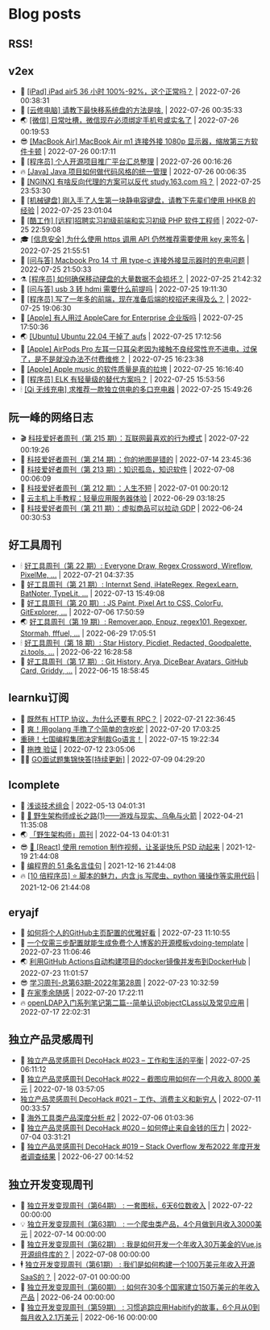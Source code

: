 # Blog posts
## RSS!



## v2ex

<!-- v2ex:START  -->
- 🫶 [[iPad] iPad air5 36 小时 100%-92%，这个正常吗？](https://www.v2ex.com/t/868688#reply0) | 2022-07-26 00:38:31 
- 🧰 [[云修电脑] 请教下最快移系统盘的方法是啥,](https://www.v2ex.com/t/868687#reply1) | 2022-07-26 00:35:33 
- 🌏 [[微信] 日常吐槽，微信现在必须绑定手机号或实名了](https://www.v2ex.com/t/868686#reply3) | 2022-07-26 00:19:53 
- 😎 [[MacBook Air] MacBook Air m1 连接外接 1080p 显示器，缩放第三方软件卡顿](https://www.v2ex.com/t/868685#reply0) | 2022-07-26 00:17:11 
- 💂 [[程序员] 个人开源项目推广平台汇总整理](https://www.v2ex.com/t/868684#reply2) | 2022-07-26 00:16:26 
- 🔥 [[Java] Java 项目如何做代码风格的统一管理](https://www.v2ex.com/t/868683#reply6) | 2022-07-26 00:06:35 
- 🦅 [[NGINX] 有啥反向代理的方案可以反代 study.163.com 吗？](https://www.v2ex.com/t/868682#reply5) | 2022-07-25 23:53:30 
- 🙉 [[机械键盘] 刚入手了人生第一块静电容键盘，请教下先辈们使用 HHKB 的经验](https://www.v2ex.com/t/868681#reply9) | 2022-07-25 23:01:04 
- 💫 [[酷工作] [远程]招聘实习初级前端和实习初级 PHP 软件工程师](https://www.v2ex.com/t/868680#reply0) | 2022-07-25 22:59:08 
- 🎓 [[信息安全] 为什么使用 https 调用 API 仍然推荐需要使用 key 来签名](https://www.v2ex.com/t/868678#reply6) | 2022-07-25 21:55:51 
- 🗽 [[问与答] Macbook Pro 14 寸 用 type-c 连接外接显示器时的充电问题](https://www.v2ex.com/t/868677#reply1) | 2022-07-25 21:50:33 
- ⚗️ [[程序员] 如何确保移动硬盘的大量数据不会损坏？](https://www.v2ex.com/t/868676#reply20) | 2022-07-25 21:42:32 
- 🦍 [[问与答] usb 3 转 hdmi 需要什么前提吗](https://www.v2ex.com/t/868675#reply5) | 2022-07-25 19:11:30 
- 🤩 [[程序员] 写了一年多的前端，现在准备后端的校招还来得及么？](https://www.v2ex.com/t/868674#reply7) | 2022-07-25 19:06:30 
- 🙉 [[Apple] 有人用过 AppleCare for Enterprise 企业版吗](https://www.v2ex.com/t/868672#reply1) | 2022-07-25 17:50:36 
- 🌏 [[Ubuntu] Ubuntu 22.04 干掉了 aufs](https://www.v2ex.com/t/868671#reply1) | 2022-07-25 17:12:56 
- 🐘 [[Apple] AirPods Pro 左耳一只耳朵老因为接触不良经常性充不进电，过保了，是不是就没办法不付费维修？](https://www.v2ex.com/t/868669#reply9) | 2022-07-25 16:23:38 
- 🧰 [[Apple] Apple music 的软件质量是真的拉垮](https://www.v2ex.com/t/868668#reply14) | 2022-07-25 16:16:40 
- 💃 [[程序员] ELK 有轻量级的替代方案吗？](https://www.v2ex.com/t/868667#reply2) | 2022-07-25 15:53:56 
- 🕯 [[Qi 无线充电] 求推荐一款独立供电的多口充电器](https://www.v2ex.com/t/868666#reply6) | 2022-07-25 15:49:26 <!-- v2ex:END -->

## 阮一峰的网络日志

<!-- ruanyf:START -->
- 🎬 [科技爱好者周刊（第 215 期）：互联网最喜欢的行为模式](http://www.ruanyifeng.com/blog/2022/07/weekly-issue-215.html) | 2022-07-22 00:19:26 
- 💄 [科技爱好者周刊（第 214 期）：你的地图是错的](http://www.ruanyifeng.com/blog/2022/07/weekly-issue-214.html) | 2022-07-14 23:45:36 
- 🐎 [科技爱好者周刊（第 213 期）：知识孤岛，知识软件](http://www.ruanyifeng.com/blog/2022/07/weekly-issue-213.html) | 2022-07-08 00:06:09 
- 🤔 [科技爱好者周刊（第 212 期）：人生不短](http://www.ruanyifeng.com/blog/2022/07/weekly-issue-212.html) | 2022-07-01 00:20:12 
- 🧠 [云主机上手教程：轻量应用服务器体验](http://www.ruanyifeng.com/blog/2022/06/cloud-server-getting-started-tutorial.html) | 2022-06-29 03:18:25 
- 🎃 [科技爱好者周刊（第 211 期）：虚拟商品可以拉动 GDP](http://www.ruanyifeng.com/blog/2022/06/weekly-issue-211.html) | 2022-06-24 00:30:53 <!-- ruanyf:END -->

## 好工具周刊

<!-- bestxtools:START -->
- 🕯 [好工具周刊（第 22 期）: Everyone Draw, Regex Cross­word, Wireflow, PixelMe, ...](https://discuss-cn.bestxtools.com/d/60/1) | 2022-07-21 04:37:35 
- 🦩 [好工具周刊（第 21 期）: Internxt Send, iHateRegex, RegexLearn, BatNoter, TypeLit, ...](https://discuss-cn.bestxtools.com/d/58/1) | 2022-07-13 15:49:08 
- 🦄 [好工具周刊（第 20 期）: JS Paint, Pixel Art to CSS, ColorFu, GitExplorer, ...](https://discuss-cn.bestxtools.com/d/57/1) | 2022-07-06 17:50:59 
- 🌏 [好工具周刊（第 19 期）: Remover.app, Enpuz, regex101, Regexper, Stormah, fffuel, ...](https://discuss-cn.bestxtools.com/d/56/1) | 2022-06-29 17:05:51 
- 🕯 [好工具周刊（第 18 期）: Star History, Picdiet, Redacted, Goodpalette, zi.tools, ...](https://discuss-cn.bestxtools.com/d/47/1) | 2022-06-22 16:28:58 
- 📝 [好工具周刊（第 17 期）: Git History, Arya, DiceBear Avatars, GitHub Card, Griddy, ...](https://discuss-cn.bestxtools.com/d/43/1) | 2022-06-15 18:58:45 <!-- bestxtools:END -->


## learnku订阅

<!-- learnku:START -->
- 🦅 [既然有 HTTP 协议，为什么还要有 RPC？](https://learnku.com/laravel/t/69972) | 2022-07-21 22:36:45 
- 🦅 [爽！用golang 手撸了个简单的贪吃蛇](https://learnku.com/articles/69912) | 2022-07-20 17:03:25 
-  [重磅！七国编程集团决定制裁Go语言！](https://learnku.com/articles/69766) | 2022-07-15 19:22:34 
- 🌈 [拖拽 验证](https://learnku.com/articles/69652) | 2022-07-12 23:05:06 
- 🧑‍🏫 [GO面试题集锦快答[持续更新]](https://learnku.com/articles/69250) | 2022-07-09 04:29:20 <!-- learnku:END -->



## lcomplete

<!-- lcomplete:START -->
- 🫶 [浅谈技术组合](http://codelc.com/post/essay/%E6%B5%85%E8%B0%88%E6%8A%80%E6%9C%AF%E7%BB%84%E5%90%88/) | 2022-05-13 04:01:31 
- 🧰 [🐒 野生架构师成长之路&lpar;1&rpar;——游戏与现实、乌龟与火箭](http://codelc.com/post/growup/s01/) | 2022-04-21 11:35:08 
- 🌏 [「野生架构师」周刊](http://codelc.com/post/essay/%E9%87%8E%E7%94%9F%E6%9E%B6%E6%9E%84%E5%B8%88%E5%91%A8%E5%88%8A%E4%BB%8B%E7%BB%8D/) | 2022-04-13 04:01:31 
- 😎 [🎄 [React] 使用 remotion 制作视频，让圣诞快乐 PSD 动起来](http://codelc.com/post/dev/js/remotion/) | 2021-12-19 21:44:08 
- 💂 [编程界的 51 条名言佳句](http://codelc.com/post/dev/thinking/quotes/) | 2021-12-16 21:44:08 
- 🔥 [[10 倍程序员] ⭐ 脚本的魅力，内含 js 写爬虫、python 骚操作等实用代码](http://codelc.com/post/dev/10x/script/) | 2021-12-06 21:44:08 <!-- lcomplete:END -->

## eryajf

<!-- eryajf:START -->
- 🫶 [如何将个人的GitHub主页配置的优雅好看](https://wiki.eryajf.net/pages/d195b4/) | 2022-07-23 11:10:55 
- 🧰 [一个仅需三步配置就能生成免费个人博客的开源模板vdoing-template](https://wiki.eryajf.net/pages/48e307/) | 2022-07-23 11:06:46 
- 🌏 [利用GitHub Actions自动构建项目的docker镜像并发布到DockerHub](https://wiki.eryajf.net/pages/5baf0a/) | 2022-07-23 11:01:57 
- 😎 [学习周刊-总第63期-2022年第28周](https://wiki.eryajf.net/pages/d2ea2c/) | 2022-07-23 10:32:59 
- 💂 [在家季余随感](https://wiki.eryajf.net/pages/e36842/) | 2022-07-20 17:22:11 
- 🔥 [openLDAP入门系列笔记第二篇--简单认识objectCLass以及常见应用](https://wiki.eryajf.net/pages/ea10fa/) | 2022-07-17 22:02:31 <!-- eryajf:END -->



## 独立产品灵感周刊

<!-- DecoHack:START -->
- 🦣 [独立产品灵感周刊 DecoHack #023 – 工作和生活的平衡](https://www.decohack.com/Post/802) | 2022-07-25 06:11:12 
- 🤡 [独立产品灵感周刊 DecoHack #022 – 截图应用如何在一个月收入 8000 美元](https://www.decohack.com/Post/774) | 2022-07-18 03:57:05 
-  [独立产品灵感周刊 DecoHack #021 – 工作、消费主义和新穷人](https://www.decohack.com/Post/753) | 2022-07-11 00:33:57 
- 🐲 [海外工具类产品深度分析 #2](https://www.decohack.com/Post/746) | 2022-07-06 01:03:36 
- 🦅 [独立产品灵感周刊 DecoHack #020 – 如何停止来自金钱的压力](https://www.decohack.com/Post/728) | 2022-07-04 03:31:21 
- 🧰 [独立产品灵感周刊 DecoHack #019 – Stack Overflow 发布2022 年度开发者调查结果](https://www.decohack.com/Post/699) | 2022-06-27 00:14:52 <!-- DecoHack:END -->

## 独立开发变现周刊

<!-- easyindie:START -->
- 💂 [独立开发变现周刊（第64期） : 一套图标，6天6位数收入](https://www.ezindie.com/weekly/issue-64) | 2022-07-22 00:00:00 
- 💡 [独立开发变现周刊（第63期） : 一个爬虫类产品，4个月做到月收入3000美元](https://www.ezindie.com/weekly/issue-63) | 2022-07-14 00:00:00 
- 🌋 [独立开发变现周刊（第62期） : 我是如何开发一个年收入30万美金的Vue.js开源组件库的？](https://www.ezindie.com/weekly/issue-62) | 2022-07-08 00:00:00 
- 🕴 [独立开发变现周刊（第61期） : 我们是如何构建一个100万美元年收入开源SaaS的？](https://www.ezindie.com/weekly/issue-61) | 2022-07-01 00:00:00 
- 🎊 [独立开发变现周刊（第60期） : 如何在30多个国家建立150万美元的年收入产品](https://www.ezindie.com/weekly/issue-60) | 2022-06-24 00:00:00 
- 🤔 [独立开发变现周刊（第59期） : 习惯追踪应用Habitify的故事，6个月从0到每月收入2.1万美元](https://www.ezindie.com/weekly/issue-59) | 2022-06-16 00:00:00 <!-- easyindie:END -->



